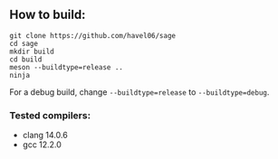 ## How to build:

```
git clone https://github.com/havel06/sage
cd sage
mkdir build
cd build
meson --buildtype=release ..
ninja
```

For a debug build, change `--buildtype=release` to `--buildtype=debug`.

### Tested compilers:

- clang 14.0.6
- gcc 12.2.0
